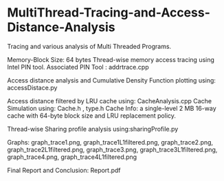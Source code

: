 # MultiThread-Tracing-and-Access-Distance-Analysis
Tracing and various analysis of Multi Threaded Programs.

Memory-Block Size: 64 bytes
Thread-wise memory access tracing using Intel PIN tool. Associated PIN Tool : addrtrace.cpp

Access distance analysis and Cumulative Density Function plotting using: accessDistace.py

Access distance filtered by LRU cache using: CacheAnalysis.cpp
Cache Simulation using: Cache.h , type.h
Cache Info: a single-level 2 MB 16-way cache with 64-byte block size and LRU replacement policy.

Thread-wise Sharing profile analysis using:sharingProfile.py

Graphs:  graph_trace1.png, graph_trace1L1filtered.png, graph_trace2.png, graph_trace2L1filtered.png, graph_trace3.png, graph_trace3L1filtered.png, graph_trace4.png, graph_trace4L1filtered.png 

Final Report and Conclusion: Report.pdf
